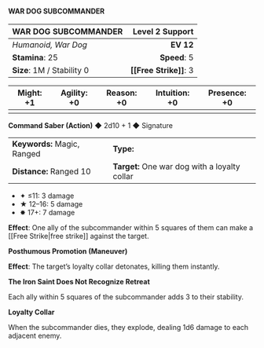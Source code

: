 #### WAR DOG SUBCOMMANDER

| WAR DOG SUBCOMMANDER       | **Level 2 Support** |
| :------------------------- | ------------------: |
| *Humanoid, War Dog*        |           **EV 12** |
| **Stamina**: 25            |        **Speed**: 5 |
| **Size**: 1M / Stability 0 |  **[[Free Strike]]**: 3 |

| **Might**: +1 | **Agility**: +0 | **Reason**: +0 | **Intuition**: +0 | **Presence**: +0 |
| ------------- | --------------- | -------------- | ----------------- | ---------------- |
|               |                 |                |                   |                  |

**Command Saber (Action)** ◆ 2d10 + 1 ◆ Signature

|                             |                                               |
| :-------------------------- | :-------------------------------------------- |
| **Keywords:** Magic, Ranged | **Type:**                                     |
| **Distance:** Ranged 10     | **Target:** One war dog with a loyalty collar |

- ✦ ≤11: 3 damage
- ★ 12–16: 5 damage
- ✸ 17+: 7 damage

**Effect**: One ally of the subcommander within 5 squares of them can make a [[Free Strike\|free strike]] against the target.

**Posthumous Promotion (Maneuver)**

**Effect**: The target’s loyalty collar detonates, killing them instantly.

**The Iron Saint Does Not Recognize Retreat**

Each ally within 5 squares of the subcommander adds 3 to their stability.

**Loyalty Collar**

When the subcommander dies, they explode, dealing 1d6 damage to each adjacent enemy.
